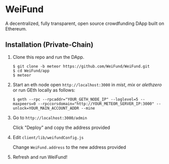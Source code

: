 # WeiFund

A decentralized, fully transparent, open source crowdfunding DApp built on Ethereum.

## <a name="installation"></a> Installation (Private-Chain)

1. Clone this repo and run the DApp.
   
    ```
    $ git clone -b meteor https://github.com/WeiFund/WeiFund.git
    $ cd WeiFund/app
    $ meteor
    ```
    
2. Start an eth node open `http://localhost:3000` in *mist*, *mix* or *alethzero* or run GEth locally as follows:

    ```
    $ geth --rpc --rpcaddr="YOUR_GETH_NODE_IP" --loglevel=5 --maxpeers=0 --rpccorsdomain="http://YOUR_METEOR_SERVER_IP:3000" --unlock=YOUR_MAIN_ACCOUNT_ADDR --mine
    ```

3. Go to `http://localhost:3000/admin`

    Click "Deploy" and copy the address provided

4. Edit `client/lib/weifundConfig.js`

    Change `WeiFund.address` to the new address provided

5. Refresh and run WeiFund!
